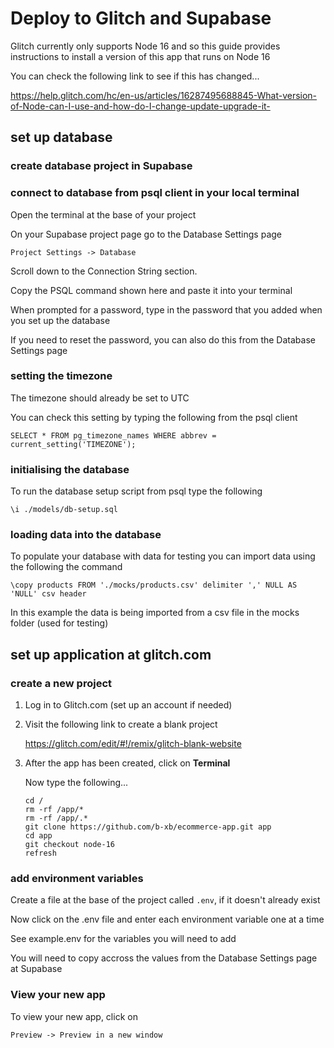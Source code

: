 # Deploy to Glitch and Supabase

Glitch currently only supports Node 16 and so this guide provides instructions to install a version of this app that runs on Node 16

You can check the following link to see if this has changed...

https://help.glitch.com/hc/en-us/articles/16287495688845-What-version-of-Node-can-I-use-and-how-do-I-change-update-upgrade-it-

## set up database

### create database project in Supabase

### connect to database from psql client in your local terminal

Open the terminal at the base of your project

On your Supabase project page go to the Database Settings page

`Project Settings -> Database`

Scroll down to the Connection String section.

Copy the PSQL command shown here and paste it into your terminal

When prompted for a password, type in the password that you added when you set up the database

If you need to reset the password, you can also do this from the Database Settings page


### setting the timezone

The timezone should already be set to UTC

You can check this setting by typing the following from the psql client

```
SELECT * FROM pg_timezone_names WHERE abbrev = current_setting('TIMEZONE');
```

### initialising the database

To run the database setup script from psql type the following

```
\i ./models/db-setup.sql
```

### loading data into the database

To populate your database with data for testing you can import data using the following the command

```
\copy products FROM './mocks/products.csv' delimiter ',' NULL AS 'NULL' csv header
```

In this example the data is being imported from a csv file in the mocks folder (used for testing)


## set up application at glitch.com

### create a new project

1. Log in to Glitch.com (set up an account if needed)

2. Visit the following link to create a blank project

   https://glitch.com/edit/#!/remix/glitch-blank-website

3. After the app has been created, click on **Terminal**

   Now type the following...

   ```
   cd /
   rm -rf /app/*
   rm -rf /app/.*
   git clone https://github.com/b-xb/ecommerce-app.git app
   cd app
   git checkout node-16
   refresh
   ```

### add environment variables

Create a file at the base of the project called `.env`, if it doesn't already exist

Now click on the .env file and enter each environment variable one at a time

See example.env for the variables you will need to add

You will need to copy accross the values from the Database Settings page at Supabase

### View your new app

To view your new app, click on

`Preview -> Preview in a new window`